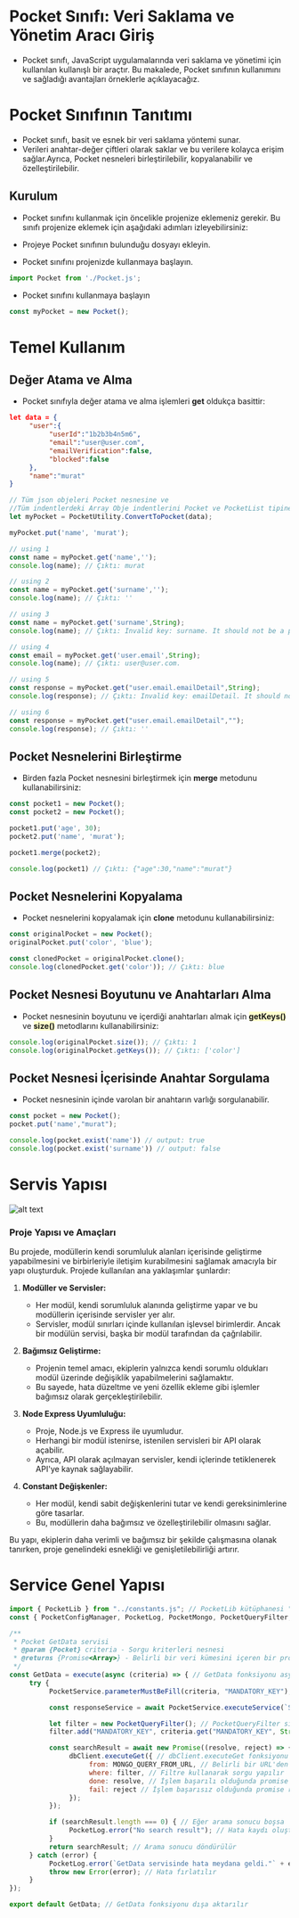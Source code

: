 # Pocket Sınıfı: Veri Saklama ve Yönetim Aracı Giriş
- Pocket sınıfı, JavaScript uygulamalarında veri saklama ve yönetimi için kullanılan kullanışlı bir araçtır. Bu makalede, Pocket sınıfının kullanımını ve sağladığı avantajları örneklerle açıklayacağız.

# Pocket Sınıfının Tanıtımı
- Pocket sınıfı, basit ve esnek bir veri saklama yöntemi sunar.
- Verileri anahtar-değer çiftleri olarak saklar ve bu verilere kolayca erişim sağlar.Ayrıca, Pocket nesneleri birleştirilebilir, kopyalanabilir ve özelleştirilebilir.

## Kurulum
- Pocket sınıfını kullanmak için öncelikle projenize eklemeniz gerekir. Bu sınıfı projenize eklemek için aşağıdaki adımları izleyebilirsiniz:

- Projeye Pocket sınıfının bulunduğu dosyayı ekleyin.
- Pocket sınıfını projenizde kullanmaya başlayın.
```javascript
import Pocket from './Pocket.js';
```


- Pocket sınıfını kullanmaya başlayın
```javascript
const myPocket = new Pocket();
```

# Temel Kullanım
## Değer Atama ve Alma
- Pocket sınıfıyla değer atama ve alma işlemleri **get** oldukça basittir:
```json
let data = {
     "user":{
          "userId":"1b2b3b4n5m6",
          "email":"user@user.com",
          "emailVerification":false,
          "blocked":false
     },
     "name":"murat"
}
```
```javascript
// Tüm json objeleri Pocket nesnesine ve
//Tüm indentlerdeki Array Obje indentlerini Pocket ve PocketList tipine dönüştürür.
let myPocket = PocketUtility.ConvertToPocket(data);

myPocket.put('name', 'murat');

// using 1
const name = myPocket.get('name','');
console.log(name); // Çıktı: murat

// using 2
const name = myPocket.get('surname','');
console.log(name); // Çıktı: ''

// using 3
const name = myPocket.get('surname',String);
console.log(name); // Çıktı: Invalid key: surname. It should not be a path.

// using 4
const email = myPocket.get('user.email',String);
console.log(name); // Çıktı: user@user.com.

// using 5
const response = myPocket.get("user.email.emailDetail",String);
console.log(response); // Çıktı: Invalid key: emailDetail. It should not be a path.

// using 6
const response = myPocket.get("user.email.emailDetail","");
console.log(response); // Çıktı: ''
```
## Pocket Nesnelerini Birleştirme
- Birden fazla Pocket nesnesini birleştirmek için **merge** metodunu kullanabilirsiniz:

```javascript
const pocket1 = new Pocket();
const pocket2 = new Pocket();

pocket1.put('age', 30);
pocket2.put('name', 'murat');

pocket1.merge(pocket2);

console.log(pocket1) // Çıktı: {"age":30,"name":"murat"}
```

## Pocket Nesnelerini Kopyalama
- Pocket nesnelerini kopyalamak için **clone** metodunu kullanabilirsiniz:

```javascript
const originalPocket = new Pocket();
originalPocket.put('color', 'blue');

const clonedPocket = originalPocket.clone();
console.log(clonedPocket.get('color')); // Çıktı: blue
```
## Pocket Nesnesi Boyutunu ve Anahtarları Alma

- Pocket nesnesinin boyutunu ve içerdiği anahtarları almak için <span style="background-color: #ffffcc">**getKeys()**</span> ve <span style="background-color: #ffffcc">**size()**</span> metodlarını kullanabilirsiniz:


```javascript
console.log(originalPocket.size()); // Çıktı: 1
console.log(originalPocket.getKeys()); // Çıktı: ['color']
```

## Pocket Nesnesi İçerisinde Anahtar Sorgulama
- Pocket nesnesinin içinde varolan bir anahtarın varlığı sorgulanabilir.

```javascript
const pocket = new Pocket();
pocket.put('name',"murat");

console.log(pocket.exist('name')) // output: true
console.log(pocket.exist('surname')) // output: false
```

# Servis Yapısı
<!--
📁 Proje
│
├── 📁 Modules
│   ├── 📁 Module1
│   │   ├── 📁 services
│   │   │   ├── 📄 Service1.mjs
│   │   │   └── 📄 Service2.mjs
│   │   └── 📄 constants.js
│   └── 📁 Module2
│       ├── 📁 services
│       │   ├── 📄 Service3.mjs
│       │   └── 📄 Service4.mjs
│       └── 📄 constants.js
├── 📁 pocket-core
│   ├── 📄 Pocket.mjs
│   ├── 📄 PocketUtility.mjs
│   ├── 📄 PocketService.mjs
│   └── Other Source Code(vs.)
├── 📄 pocket-core-config.json
└── 📄 index.js
-->
![alt text](image.png)

### Proje Yapısı ve Amaçları

Bu projede, modüllerin kendi sorumluluk alanları içerisinde geliştirme yapabilmesini ve birbirleriyle iletişim kurabilmesini sağlamak amacıyla bir yapı oluşturduk. Projede kullanılan ana yaklaşımlar şunlardır:

1. **Modüller ve Servisler:**
   - Her modül, kendi sorumluluk alanında geliştirme yapar ve bu modüllerin içerisinde servisler yer alır.
   - Servisler, modül sınırları içinde kullanılan işlevsel birimlerdir. Ancak bir modülün servisi, başka bir modül tarafından da çağrılabilir.

2. **Bağımsız Geliştirme:**
   - Projenin temel amacı, ekiplerin yalnızca kendi sorumlu oldukları modül üzerinde değişiklik yapabilmelerini sağlamaktır.
   - Bu sayede, hata düzeltme ve yeni özellik ekleme gibi işlemler bağımsız olarak gerçekleştirilebilir.

3. **Node Express Uyumluluğu:**
   - Proje, Node.js ve Express ile uyumludur.
   - Herhangi bir modül istenirse, istenilen servisleri bir API olarak açabilir.
   - Ayrıca, API olarak açılmayan servisler, kendi içlerinde tetiklenerek API'ye kaynak sağlayabilir.

4. **Constant Değişkenler:**
   - Her modül, kendi sabit değişkenlerini tutar ve kendi gereksinimlerine göre tasarlar.
   - Bu, modüllerin daha bağımsız ve özelleştirilebilir olmasını sağlar.

Bu yapı, ekiplerin daha verimli ve bağımsız bir şekilde çalışmasına olanak tanırken, proje genelindeki esnekliği ve genişletilebilirliği artırır.

# Service Genel Yapısı

```javascript
import { PocketLib } from "../constants.js"; // PocketLib kütüphanesi "../constants.js" dosyasından alınır. Tüm core kütüphaneleri class iisimleri girerek dışa aktarabiliriz.
const { PocketConfigManager, PocketLog, PocketMongo, PocketQueryFilter, PocketService, execute, dbClient, Pocket } = PocketLib; // Pocket kütüphanesi içinden gerekli modüller ve fonksiyonlar alınır

/**
 * Pocket GetData servisi
 * @param {Pocket} criteria - Sorgu kriterleri nesnesi
 * @returns {Promise<Array>} - Belirli bir veri kümesini içeren bir promise döner
 */
const GetData = execute(async (criteria) => { // GetData fonksiyonu async bir fonksiyondur ve execute fonksiyonu ile sarılır
     try {
          PocketService.parameterMustBeFill(criteria, "MANDATORY_KEY"); // criteria nesnesi içinde "MANDATORY_KEY" adında bir anahtarın olup olmadığını kontrol eder, yoksa hata fırlatır

          const responseService = await PocketService.executeService(`SERVICE_NAME`,`MODULE_NAME`,`PARAMETER_POCKET`); // SERVICE_NAME, MODULE_NAME ve PARAMETER_POCKET parametreleriyle bir servis çağrılır ve sonucu responseService değişkenine atanır

          let filter = new PocketQueryFilter(); // PocketQueryFilter sınıfından bir filtre nesnesi oluşturulur
          filter.add("MANDATORY_KEY", criteria.get("MANDATORY_KEY", String)).operator("=="); // Filtre, "MANDATORY_KEY" anahtarına ve veri tipine göre eşitlik operatörüyle eşit olmalıdır

          const searchResult = await new Promise((resolve, reject) => { // Asenkron bir Promise oluşturulur
               dbClient.executeGet({ // dbClient.executeGet fonksiyonu çağrılır
                    from: MONGO_QUERY_FROM_URL, // Belirli bir URL'den veri alınır
                    where: filter, // Filtre kullanarak sorgu yapılır
                    done: resolve, // İşlem başarılı olduğunda promise resolve edilir
                    fail: reject // İşlem başarısız olduğunda promise reject edilir
               });
          });

          if (searchResult.length === 0) { // Eğer arama sonucu boşsa
               PocketLog.error("No search result"); // Hata kaydı oluşturulur
          }
          return searchResult; // Arama sonucu döndürülür
     } catch (error) {
          PocketLog.error(`GetData servisinde hata meydana geldi."` + error); // Hata oluştuğunda kaydedilir
          throw new Error(error); // Hata fırlatılır
     }
});

export default GetData; // GetData fonksiyonu dışa aktarılır

```